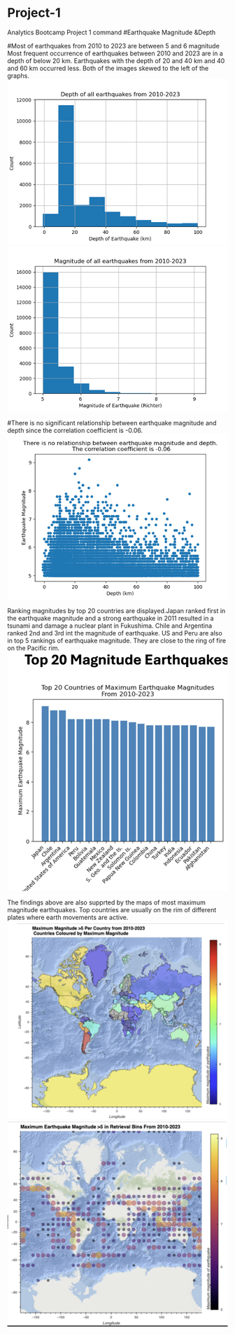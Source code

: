 # Project-1
Analytics Bootcamp Project 1
command 
#Earthquake Magnitude &Depth

#Most of earthquakes from 2010 to 2023 are between 5 and 6 magnitude
Most frequent occurrence of earthquakes between 2010 and 2023 are in a depth of below 20 km.​ Earthquakes with the depth of 20 and 40 km and 40 and 60 km occurred less.
Both of the images skewed to the left of the graphs.
![Getting Started](./images/depth_earthquake.png)
![Getting Started](./images/magnitude_histogram.png)

 #There is no significant relationship between earthquake magnitude and depth since the correlation coefficient is -0.06.
 ![Getting Started](./images/correlation_coefficient.png)
 
 Ranking magnitudes by top 20 countries are displayed.Japan ranked first in the earthquake magnitude and a strong earthquake in 2011 resulted in a tsunami and damage a nuclear plant in Fukushima. Chile and Argentina ranked 2nd and 3rd int the magnitude of earthquake. US and Peru are also in top 5 rankings of earthquake magnitude. They are close to the ring of fire on the Pacific rim.
 ![Getting Started](./images/top20_magnitude_earthquakes.png)

 The findings above are also supprted by the maps of most maximum magnitude earthquakes. Top countries are usually on the rim of different plates where earth movements are active.
 ![Getting Started](./images/maximum_earthquake_magnitude1.png)
 ![Getting Started](./images/maximum_earthquake_magnitude_2.png)